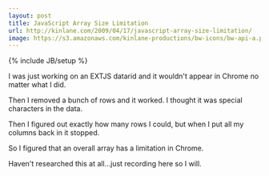 ```yaml
---
layout: post
title: JavaScript Array Size Limitation
url: http://kinlane.com/2009/04/17/javascript-array-size-limitation/
image: https://s3.amazonaws.com/kinlane-productions/bw-icons/bw-api-a.png
---
```

{% include JB/setup %}
I was just working on an EXTJS datarid and it wouldn't appear in Chrome no matter what I did.  

Then I removed a bunch of rows and it worked.  I thought it was special characters in the data.

Then I figured out exactly how many rows I could, but when I put all my columns back in it stopped.

So I figured that an overall array has a limitation in Chrome.

Haven't researched this at all...just recording here so I will.